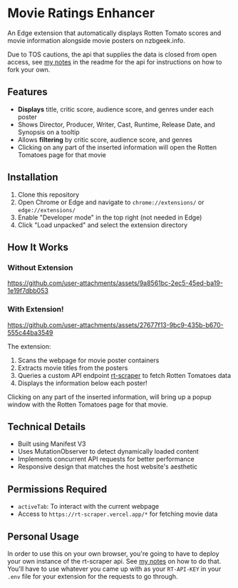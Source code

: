 # Movie Ratings Enhancer

An Edge extension that automatically displays Rotten Tomato scores and movie
information alongside movie posters on nzbgeek.info.

Due to TOS cautions, the api that supplies the data is closed from open access,
see [my notes](https://github.com/agustinfitipaldi/rt-scraper?tab=readme-ov-file#personal-usage) in the readme for the api for instructions on
how to fork your own.

## Features

- **Displays** title, critic score, audience score, and genres under each poster
- Shows Director, Producer, Writer, Cast, Runtime, Release Date, and Synopsis on a tooltip
- Allows **filtering** by critic score, audience score, and genres
- Clicking on any part of the inserted information will open the Rotten Tomatoes page for that movie

## Installation

1. Clone this repository
2. Open Chrome or Edge and navigate to `chrome://extensions/` or `edge://extensions/`
3. Enable "Developer mode" in the top right (not needed in Edge)
4. Click "Load unpacked" and select the extension directory

## How It Works

### Without Extension

https://github.com/user-attachments/assets/9a8561bc-2ec5-45ed-ba19-1e19f7dbb053

### With Extension!

https://github.com/user-attachments/assets/27677f13-9bc9-435b-b670-555c44ba3549

The extension:

1. Scans the webpage for movie poster containers
2. Extracts movie titles from the posters
3. Queries a custom API endpoint [rt-scraper](https://github.com/agustinfitipaldi/rt-scraper) to fetch Rotten Tomatoes data
4. Displays the information below each poster!

Clicking on any part of the inserted information, will bring up a popup window with
the Rotten Tomatoes page for that movie.

## Technical Details

- Built using Manifest V3
- Uses MutationObserver to detect dynamically loaded content
- Implements concurrent API requests for better performance
- Responsive design that matches the host website's aesthetic

## Permissions Required

- `activeTab`: To interact with the current webpage
- Access to `https://rt-scraper.vercel.app/*` for fetching movie data

## Personal Usage

In order to use this on your own browser, you're going to have to deploy your own instance
of the rt-scraper api. See [my notes](https://github.com/agustinfitipaldi/rt-scraper?tab=readme-ov-file#personal-usage) on how to do that. You'll have to use whatever you came up
with as your `RT-API-KEY` in your `.env` file for your extension for the requests to go through.
